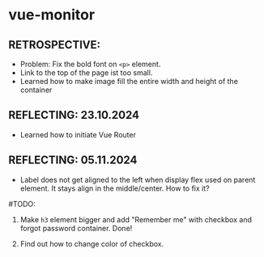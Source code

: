 # vue-monitor

## RETROSPECTIVE:

- Problem: Fix the bold font on `<p>` element.
- Link to the top of the page ist too small.
- Learned how to make image fill the entire width and height of the container

## REFLECTING: 23.10.2024

- Learned how to initiate Vue Router

## REFLECTING: 05.11.2024

- Label does not get aligned to the left when display flex used on parent element. It stays align in the middle/center. How to fix it?

#TODO:

1.  Make `h3` element bigger and add "Remember me" with checkbox and forgot password container. Done!

2.  Find out how to change color of checkbox.

